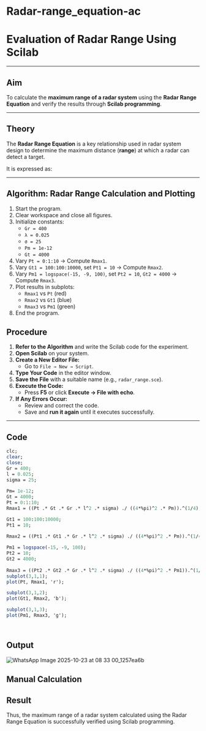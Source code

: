 # Radar-range_equation-ac
# Evaluation of Radar Range Using Scilab
---

## Aim
To calculate the **maximum range of a radar system** using the **Radar Range Equation** and verify the results through **Scilab programming**.

---

## Theory
The **Radar Range Equation** is a key relationship used in radar system design to determine the maximum distance (**range**) at which a radar can detect a target.  

It is expressed as:



---
## Algorithm: Radar Range Calculation and Plotting

1. Start the program.  
2. Clear workspace and close all figures.  
3. Initialize constants:  
   - `Gr = 400`  
   - `λ = 0.025`  
   - `σ = 25`  
   - `Pm = 1e-12`  
   - `Gt = 4000`  
4. Vary `Pt = 0:1:10` → Compute `Rmax1`.  
5. Vary `Gt1 = 100:100:10000`, set `Pt1 = 10` → Compute `Rmax2`.  
6. Vary `Pm1 = logspace(-15, -9, 100)`, set `Pt2 = 10`, `Gt2 = 4000` → Compute `Rmax3`.  
7. Plot results in subplots:  
   - `Rmax1` vs `Pt` (red)  
   - `Rmax2` vs `Gt1` (blue)  
   - `Rmax3` vs `Pm1` (green)  
8. End the program.


## Procedure

1. **Refer to the Algorithm** and write the Scilab code for the experiment.  
2. **Open Scilab** on your system.  
3. **Create a New Editor File:**  
   - Go to `File → New → Script`.  
4. **Type Your Code** in the editor window.  
5. **Save the File** with a suitable name (e.g., `radar_range.sce`).  
6. **Execute the Code:**  
   - Press **F5** or click **Execute → File with echo**.  
7. **If Any Errors Occur:**  
   - Review and correct the code.  
   - Save and **run it again** until it executes successfully.

---

##  Code 
```scilab
clc;
clear;
close;
Gr = 400;           
l = 0.025;          
sigma = 25;   
      
Pm= 1e-12;       
Gt = 4000;         
Pt = 0:1:10;  
Rmax1 = ((Pt .* Gt .* Gr .* l^2 .* sigma) ./ ((4*%pi)^2 .* Pm)).^(1/4);

Gt1 = 100:100:10000; 
Pt1 = 10;           
 
Rmax2 = ((Pt1 .* Gt1 .* Gr .* l^2 .* sigma) ./ ((4*%pi)^2 .* Pm)).^(1/4);

Pm1 = logspace(-15, -9, 100); 
Pt2 = 10;                       
Gt2 = 4000;  
                   
Rmax3 = ((Pt2 .* Gt2 .* Gr .* l^2 .* sigma) ./ ((4*%pi)^2 .* Pm1)).^(1/4);
subplot(3,1,1);
plot(Pt, Rmax1, 'r');

subplot(3,1,2);
plot(Gt1, Rmax2, 'b');

subplot(3,1,3);
plot(Pm1, Rmax3, 'g');




```

## Output
![WhatsApp Image 2025-10-23 at 08 33 00_1257ea6b](https://github.com/user-attachments/assets/cac74921-8f2b-4744-a08e-ceddf689c90e)




## Manual Calculation




## Result

Thus, the maximum range of a radar system calculated using the Radar Range Equation is successfully verified using Scilab programming.

